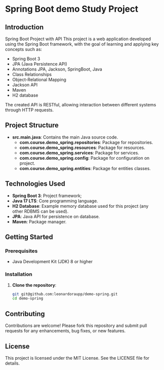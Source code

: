 # Spring Boot demo Study Project

## Introduction
Spring Boot Project with API
This project is a web application developed using the Spring Boot framework, with the goal of learning and applying key concepts such as:

- Spring Boot 3
- JPA (Java Persistence API)
- Annotations JPA, Jackson, SpringBoot, Java
- Class Relationships
- Object-Relational Mapping
- Jackson API
- Maven
- H2 database

The created API is RESTful, allowing interaction between different systems through HTTP requests.

## Project Structure
- **src.main.java**: Contains the main Java source code.
    - **com.course.demo_spring.repositories**: Package for repositories.
    - **com.course.demo_spring.resources**: Package for resources.
    - **com.course.demo_spring.services**: Package for services.
    - **com.course.demo_spring.config**: Package for configuration on project.
    - **com.course.demo_spring.entities**: Package for entities classes.

## Technologies Used
- **Spring Boot 3**: Project framework;
- **Java 17 LTS**: Core programming language.
- **H2 Database**: Example memory database used for this project (any other RDBMS can be used).
- **JPA**: Java API for persistence on database.
- **Maven**: Package manager.

## Getting Started
### Prerequisites
- Java Development Kit (JDK) 8 or higher

### Installation
1. **Clone the repository**:
   ```sh
   git git@github.com:leonardoraupp/demo-spring.git
   cd demo-spring
   ```

## Contributing
Contributions are welcome! Please fork this repository and submit pull requests for any enhancements, bug fixes, or new features.

## License
This project is licensed under the MIT License. See the LICENSE file for details.
